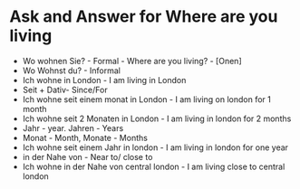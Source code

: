 # Ask and Answer for Where are you living
* Wo wohnen Sie? - Formal - Where are you living? - [Onen]
* Wo Wohnst du? - Informal
* Ich wohne in London - I am living in London
* Seit + Dativ- Since/For
* Ich wohne seit einem monat in London - I am living on london for 1 month
* Ich wohne seit 2 Monaten in London - I am living in london for 2 months
* Jahr - year. Jahren - Years
* Monat - Month, Monate - Months
* Ich wohne seit einem Jahr in london - I am living in london for one year
* in der Nahe von - Near to/ close to
* Ich wohne in der Nahe von central london - I am living close to central london
